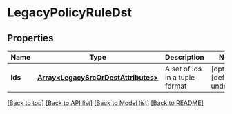 # LegacyPolicyRuleDst

## Properties

|Name | Type | Description | Notes|
|------------ | ------------- | ------------- | -------------|
|**ids** | [**Array&lt;LegacySrcOrDestAttributes&gt;**](LegacySrcOrDestAttributes.md) | A set of ids in a tuple format | [optional] [default to undefined]|




[[Back to top]](#) [[Back to API list]](../../README.md#documentation-for-api-endpoints) [[Back to Model list]](../../README.md#documentation-for-models) [[Back to README]](../../README.md)
